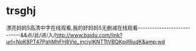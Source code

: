 # trsghj
漂亮妈妈5高清中字在线观看,我的好妈妈5无删减在线观看----------------------------&amp;&amp;点/此/进/入/http://www.baidu.com/link?url=NoK8PT47PahMhFH8Vie_jnciyIKNTTtVBQKpill6udK&amp;wd
